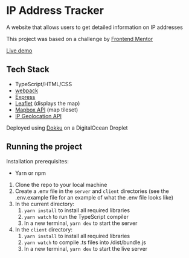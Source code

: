 # IP Address Tracker
A website that allows users to get detailed information on IP addresses

This project was based on a challenge by [Frontend Mentor](https://www.frontendmentor.io/challenges/ip-address-tracker-I8-0yYAH0)

[Live demo](http://ip-address-tracker.felixtan.me/)

## Tech Stack
- TypeScript/HTML/CSS
- [webpack](https://webpack.js.org/)
- [Express](https://expressjs.com/)
- [Leaflet](https://leafletjs.com/) (displays the map)
- [Mapbox API](https://docs.mapbox.com/api/overview/) (map tileset)
- [IP Geolocation API](https://geo.ipify.org/)

Deployed using [Dokku](https://github.com/dokku/dokku) on a DigitalOcean Droplet

## Running the project
Installation prerequisites:
- Yarn or npm

1. Clone the repo to your local machine
2. Create a .env file in the `server` and `client` directories (see the .env.example file for an example of what the .env file looks like)
3. In the current directory:
    1. `yarn install` to install all required libraries
    2. `yarn watch` to run the TypeScript compiler
    3. In a new terminal, `yarn dev` to start the server
4. In the `client` directory:
    1. `yarn install` to install all required libraries
    2. `yarn watch` to compile .ts files into /dist/bundle.js
    2. In a new terminal, `yarn dev` to start the live server
